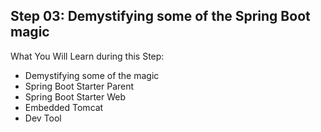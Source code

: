 ## Step 03: Demystifying some of the Spring Boot magic

What You Will Learn during this Step:

- Demystifying some of the magic
- Spring Boot Starter Parent
- Spring Boot Starter Web
- Embedded Tomcat
- Dev Tool